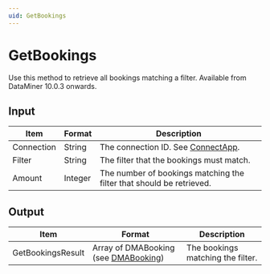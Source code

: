 ```yaml
---
uid: GetBookings
---
```


# GetBookings

Use this method to retrieve all bookings matching a filter. Available from DataMiner 10.0.3 onwards.

## Input

| Item       | Format  | Description                                                          |
|------------|---------|----------------------------------------------------------------------|
| Connection | String  | The connection ID. See [ConnectApp](xref:ConnectApp).                 |
| Filter     | String  | The filter that the bookings must match.                             |
| Amount     | Integer | The number of bookings matching the filter that should be retrieved. |

## Output

| Item              | Format                                                                         | Description                       |
|-------------------|--------------------------------------------------------------------------------|-----------------------------------|
| GetBookingsResult | Array of DMABooking (see [DMABooking](xref:DMABooking)) | The bookings matching the filter. |
